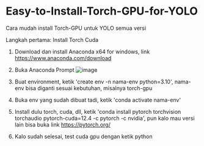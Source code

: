 # Easy-to-Install-Torch-GPU-for-YOLO
Cara mudah install Torch-GPU untuk YOLO semua versi

Langkah pertama: Install Torch Cuda
1. Download dan install Anaconda x64 for windows, link https://www.anaconda.com/download
2. Buka Anaconda Prompt
   ![image](https://github.com/user-attachments/assets/35b0c59a-775a-41bd-aa4c-26bbcf16cdff)

4. Buat environment, ketik 'create env -n nama-env python=3.10', nama-env bisa diganti sesuai kebutuhan, misalnya torch-gpu
5. Buka env yang sudah dibuat tadi, ketik 'conda activate nama-env'
6. Install dulu torch, cuda, dll, ketik 'conda install pytorch torchvision torchaudio pytorch-cuda=12.4 -c pytorch -c nvidia', pun kalo mau versi lain bisa buka link https://pytorch.org/
7. Kalo sudah selesai, test cuda gpu dengan ketik python
